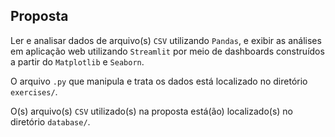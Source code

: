 <h2>Proposta</h2>

<p>Ler e analisar dados de arquivo(s) <code>CSV</code> utilizando <code>Pandas</code>, e exibir as análises em aplicação web utilizando <code>Streamlit</code> por meio de dashboards construídos a partir do <code>Matplotlib</code> e <code>Seaborn</code>.</p> 

<p>O arquivo <code>.py</code> que manipula e trata os dados está localizado no diretório <code>exercises/</code>.</p>

<p>O(s) arquivo(s) <code>CSV</code> utilizado(s) na proposta está(ão) localizado(s) no diretório <code>database/</code>.</p>
